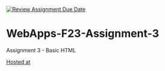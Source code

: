 [![Review Assignment Due Date](https://classroom.github.com/assets/deadline-readme-button-24ddc0f5d75046c5622901739e7c5dd533143b0c8e959d652212380cedb1ea36.svg)](https://classroom.github.com/a/q2-Q7VCy)
# WebApps-F23-Assignment-3
Assignment 3 - Basic HTML

[Hosted at][def] 

[def]: https://44-563-webapps-f23.github.io/44563-webapps-f23-assignment3-yeswanthkanakala07/